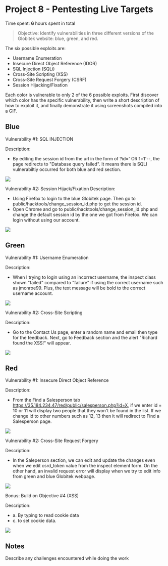 # Project 8 - Pentesting Live Targets

Time spent: **6** hours spent in total

> Objective: Identify vulnerabilities in three different versions of the Globitek website: blue, green, and red.

The six possible exploits are:

* Username Enumeration
* Insecure Direct Object Reference (IDOR)
* SQL Injection (SQLi)
* Cross-Site Scripting (XSS)
* Cross-Site Request Forgery (CSRF)
* Session Hijacking/Fixation

Each color is vulnerable to only 2 of the 6 possible exploits. First discover which color has the specific vulnerability, then write a short description of how to exploit it, and finally demonstrate it using screenshots compiled into a GIF.

## Blue

Vulnerability #1: SQL INJECTION

Description:
- By editing the session id from the url in the form of ?id=' OR 1=1'--, the page redirects to "Database query failed". It means there is SQLI vulnerabiltiy occurred for both blue and red section. 

<img src="https://recordit.co/PB2sNiIda3.gif">

Vulnerability #2: Session Hijack/Fixation
Description:
- Using Firefox to login to the blue Globitek page. Then go to public/hacktools/change_session_id.php to get the session id. 
- Open Chrome and go to public/hacktools/change_session_id.php and change the default session id by the one we got from Firefox. We can login without using our account.

<img src="https://recordit.co/4Amiidazq0.gif">

## Green

Vulnerability #1: Username Enumeration

Description:
- When I trying to login using an incorrect username, the inspect class shown "failed" compared to "failure" if using the correct username such as jmonroe99. Plus, the text message will be bold to the correct username account. 
<img src="https://recordit.co/z8n3yqChZ5.gif">

Vulnerability #2: Cross-Site Scripting

Description:
- Go to the Contact Us page, enter a random name and email then type  <script>alert('Richard found the XSS!')</script> for the feedback. Next, go to Feedback section and the alert "Richard found the XSS!" will appear. 

<img src="https://recordit.co/uiNp7MjSh5.gif">


## Red

Vulnerability #1: Insecure Direct Object Reference

Description:
- From the Find a Salesperson tab https://35.184.234.47/red/public/salesperson.php?id=X, if we enter id = 10 or 11 will display two people that they won't be found in the list. If we change id to other numbers such as 12, 13 then it will redirect to Find a Salesperson page.

<img src="https://recordit.co/BSUs3L4ZLI.gif">

Vulnerability #2: Cross-Site Request Forgery

Description:

- In the Saleperson section, we can edit and update the changes even when we edit csrd_token value from the inspect element form. On the other hand, an invalid request error will display when we try to edit info from green and blue Globitek webpage.

<img src="https://recordit.co/pMMsIbCo7c.gif">

Bonus: Build on Objective #4 (XSS)

Description:
- a. By typing <script>document.location="https://www.facebook.com"</script> in Feedback textfield and going to the Feedback under the Staff Menu, it should direct us to the new url for example Facebook page that we provided in the script. 
- b. <script>alert(document.cookie)</script> to read cookie data
- c. <script>document.cookie="username=abcde"</script> to set cookie data.

<img src="https://recordit.co/KCo3sK0PUS.gif">



## Notes

Describe any challenges encountered while doing the work
